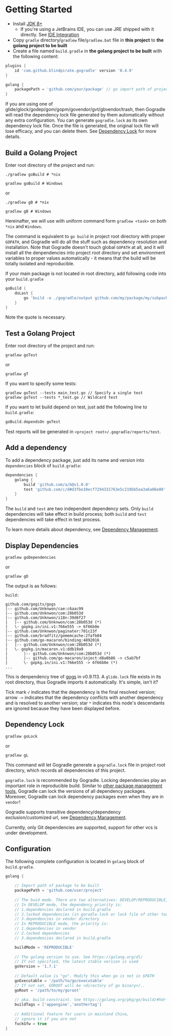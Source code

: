  # Getting Started

- Install [JDK 8+](http://www.oracle.com/technetwork/java/javase/downloads/jdk8-downloads-2133151.html)
  - If you're using a JetBrains IDE, you can use JRE shipped with it directly. See [IDE Integration](./ide.md)
- Copy `gradle` directory/`gradlew` file/`gradlew.bat` file in **this project** to **the golang project to be built**
- Create a file named `build.gradle` in **the golang project to be built** with the following content:

```groovy
plugins {
    id 'com.github.blindpirate.gogradle' version '0.4.9'
}

golang {
    packagePath = 'github.com/your/package' // go import path of project to be built, NOT local file system path!
}
```

If you are using one of glide/glock/godep/gom/gopm/govendor/gvt/gbvendor/trash, then Gogradle will read the dependency lock file generated by them automatically without any extra configuration. You can generate `gogradle.lock` as its own dependency lock file. Once the file is generated, the original lock file will lose efficacy, and you can delete them. See [Dependency Lock](#dependency-lock) for more details.

## Build a Golang Project

Enter root directory of the project and run:

```
./gradlew goBuild # *nix

gradlew goBuild # Windows
```

or

```
./gradlew gB # *nix

gradlew gB # Windows
```


Hereinafter, we will use with uniform command form `gradlew <task>` on both `*nix` and `Windows`.

The command is equivalent to `go build` in project root directory with proper `GOPATH`, and Gogradle will do all the stuff such as dependency resolution and installation. Note that Gogradle doesn't touch global `GOPATH` at all, and it will install all the denpendencies into project root directory and set environment variables to proper values automatically - it means that the build will be totally isolated and reproducible.

If your main package is not located in root directory, add following code into your `build.gradle`

```groovy
goBuild {
    doLast {
        go 'build -o ./gogradle/output github.com/my/package/my/subpackage'
    }
}
```

Note the quote is necessary.


## Test a Golang Project

Enter root directory of the project and run:

```
gradlew goTest 
```

or

```
gradlew gT
```

If you want to specify some tests:

```
gradlew goTest --tests main_test.go // Specify a single test
gradlew goTest --tests *_test.go // Wildcard test
```

If you want to let build depend on test, just add the following line to `build.gradle`:

```groovy
goBuild.dependsOn goTest
```

Test reports will be generated in `<project root>/.gogradle/reports/test`.

## Add a dependency

To add a dependency package, just add its name and version into `dependencies` block of `build.gradle`:

```groovy
dependencies {
    golang {
        build 'github.com/a/b@v1.0.0' 
        test 'github.com/c/d#d3fbe10ecf7294331763e5c219bb5aa3a6a86e80'
    }    
}
```

The `build` and `test` are two independent dependency sets. Only `build` dependencies will take effect in build process; both `build` and `test` dependencies will take effect in test process.

To learn more details about dependency, see [Dependency Management](./dependency-management.md).

## Display Dependencies

```
gradlew goDependencies
```

or 

```
gradlew gD
```

The output is as follows:

```
build:

github.com/gogits/gogs
|-- github.com/Unknwon/cae:c6aac99
|-- github.com/Unknwon/com:28b053d
|-- github.com/Unknwon/i18n:39d6f27
|   |-- github.com/Unknwon/com:28b053d (*)
|   \- gopkg.in/ini.v1:766e555 -> 6f66b0e
|-- github.com/Unknwon/paginater:701c23f
|-- github.com/bradfitz/gomemcache:2fafb84
|-- github.com/go-macaron/binding:4892016
|   |-- github.com/Unknwon/com:28b053d (*)
|   \- gopkg.in/macaron.v1:ddb19a9
|       |-- github.com/Unknwon/com:28b053d (*)
|       |-- github.com/go-macaron/inject:d8a0b86 -> c5ab7bf
|       \- gopkg.in/ini.v1:766e555 -> 6f66b0e (*)
... 

```

This is denpendency tree of [gogs](https://github.com/gogits/gogs) in v0.9.113. A `glide.lock` file exists in its root directory, thus Gogradle imports it automatically. It's simple, isn't it?

Tick mark `√` indicates that the dependency is the final resolved version; arrow `->` indicates that the dependency conflicts with another dependency and is resolved to another version; star `*` indicates this node's descendants are ignored because they have been displayed before.

## Dependency Lock

```
gradlew goLock
```

or

```
gradlew gL
```

This command will let Gogradle generate a `gogradle.lock` file in project root directory, which records all dependencies of this project. 

`gogradle.lock` is recommended by Gogradle. Locking dependencies play an important role in reproducible build. Similar to [other package management tools](https://github.com/golang/go/wiki/PackageManagementTools), Gogradle can lock the versions of all dependency packages. Moreover, Gogradle can lock dependency packages even when they are in `vendor`!

Gogradle supports transitive dependency/dependency exclusion/customized url, see [Dependency Management](./dependency-management.md).

Currently, only Git dependencies are supported, support for other vcs is under development.

## Configuration

The following complete configuration is located in `golang` block of `build.gradle`.

```groovy
golang {
    
    // Import path of package to be built
    packagePath = 'github.com/user/project'
    
    // The buid mode. There are two alternatives: DEVELOP/REPRODUCIBLE, REPRODUCIBLE by default
    // In DEVELOP mode, the dependency priority is:
    // 1.dependencies declared in build.gradle
    // 2.locked dependencies (in goradle.lock or lock file of other tools)
    // 3.dependencies in vendor directory
    // In REPRODUCIBLE mode, the priority is:
    // 1.dependencies in vendor
    // 2.locked dependencies
    // 3.dependencies declared in build.gradle

    buildMode = 'REPRODUCIBLE'
    
    // The golang version to use. See https://golang.org/dl/
    // If not specified, the latest stable version is used
    goVersion = '1.7.1'
    
    // Default value is "go". Modify this when go is not in $PATH
    goExecutable = '/path/to/go/executable'
    // If not set, GOROOT will be <directory of go binary>/..
    goRoot = '/path/to/my/goroot'
    
    // aka. build constraint. See https://golang.org/pkg/go/build/#hdr-Build_Constraints
    buildTags = ['appengine','anothertag']
    
    // Additional feature for users in mainland China,
    // ignore it if you are not
    fuckGfw = true
}
```
